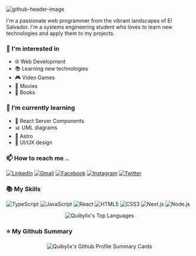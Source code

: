 ![github-header-image](https://github.com/Quibylix/Quibylix/assets/146129779/eabdc87e-6a33-4d03-beab-b7f091a7bbdf)

I'm a passionate web programmer from the vibrant landscapes of El Salvador. I'm a systems engineering student who loves to learn new technologies and apply them to my projects.

### 👀 I'm interested in

- 🌐 Web Development
- 📚 Learning new technologies
- 🎮 Video Games
- 🎥 Movies
- 📖 Books

### 🌱 I’m currently learning

- 🚀 React Server Components
- 📊 UML diagrams
- 🌌 Astro
- 🎨 UI/UX design

### 📫 How to reach me ..

[![LinkedIn](https://img.shields.io/badge/LinkedIn-0077B5?style=for-the-badge&logo=linkedin&logoColor=white)](https://www.linkedin.com/) <!-- To do: Add LinkedIn profile link -->
[![Gmail](https://img.shields.io/badge/Gmail-D14836?style=for-the-badge&logo=gmail&logoColor=white)](mailto:barraza.fredimanuel@gmail.com)
[![Facebook](https://img.shields.io/badge/Facebook-1877F2?style=for-the-badge&logo=facebook&logoColor=white)](https://www.facebook.com/fredimanuel.barrazahernandez.5/)
[![Instagram](https://img.shields.io/badge/Instagram-E4405F?style=for-the-badge&logo=instagram&logoColor=white)](https://www.instagram.com/fredi_barraza/)
[![Twitter](https://img.shields.io/badge/Twitter-1DA1F2?style=for-the-badge&logo=twitter&logoColor=white)](https://twitter.com/BarrazaFredi)

### 📚 My Skills

![TypeScript](https://img.shields.io/badge/typescript-%23007ACC.svg?style=for-the-badge&logo=typescript&logoColor=white)
![JavaScript](https://img.shields.io/badge/javascript-%23323330.svg?style=for-the-badge&logo=javascript&logoColor=%23F7DF1E)
![React](https://img.shields.io/badge/react-%2320232a.svg?style=for-the-badge&logo=react&logoColor=%2361DAFB)
![HTML5](https://img.shields.io/badge/html5-%23E34F26.svg?style=for-the-badge&logo=html5&logoColor=white)
![CSS3](https://img.shields.io/badge/css3-%231572B6.svg?style=for-the-badge&logo=css3&logoColor=white)
![Next.js](https://img.shields.io/badge/next.js-%23000000.svg?style=for-the-badge&logo=next.js&logoColor=white)
![Node.js](https://img.shields.io/badge/node.js-%2343853D.svg?style=for-the-badge&logo=node.js&logoColor=white)

<div align="center">
  <img src="https://github-readme-stats.vercel.app/api/top-langs/?username=quibylix&show_icons=true&theme=transparent&layout=compact" alt="Quibylix's Top Languages">
</div>

### ⭐ My Github Summary

<div align="center">
  <img src="https://github-profile-summary-cards.vercel.app/api/cards/profile-details?username=Quibylix&theme=transparent" alt="Quibylix's Github Profile Summary Cards" />
</div>
